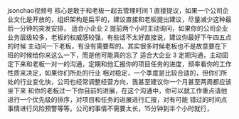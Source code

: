 
jsonchao视频号
核心是敢于和老板一起去管理时间
1 直接提议，如果一个公司企业文化是开放的，组织架构是扁平的，建议直接和老板提出建议，尽量减少这种最后一分钟的突发安排，
  适合小企业
2 提前两个小时主动询问，如果你的公司企业业务层级较多，老板的权威感较强，有些话不太好直接说，建议你最好下午四五点的时候
  主动问一下老板，有没有需要帮的。其实很多时候老板也不是故意要在下班的时候给你来这么一下，而是他可能真的忘了
  适合大企业
3 定期沟通，主动固定下来和老板一对一的沟通，定期和他汇报你的项目任务的进度，频率看你的工作性质来决定，如果你们所处的行业
  相对稳定，一个季度是比较合适的，但你们所处的行业变化快，公司也经常调整经营方向，我甚至建议你一个月甚至两周都应该坐下来
  和你的老板过一下你目前的进展，在这个沟通中，你可以就工作重点请他进行一个优先级的排序，对项目和任务的进展进行汇报，对有可能
  错过的时间点事情进行风险预警等等。公司的事情不需要太长，15分钟到半个小时就行，